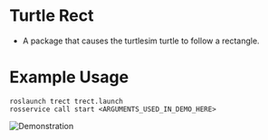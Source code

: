# Turtle Rect
* A package that causes the turtlesim turtle to follow a rectangle.
# Example Usage
```
roslaunch trect trect.launch
rosservice call start <ARGUMENTS_USED_IN_DEMO_HERE>
```
![Demonstration](<PATH_TO_GIF_ANIMATION_OF_ROBOT_COMPLETING_RECTANGLE>)
